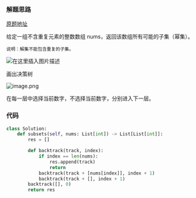 ### 解题思路
[原题地址](https://leetcode-cn.com/problems/subsets/)

给定一组不含重复元素的整数数组 nums，返回该数组所有可能的子集（幂集）。

	说明：解集不能包含重复的子集。
	
![在这里插入图片描述](https://img-blog.csdnimg.cn/20200920141644293.png#pic_center)


画出决策树

![image.png](https://img-blog.csdnimg.cn/img_convert/24757dc44356c3851527a9a1811fa854.png)

在每一层中选择当前数字，不选择当前数字，分别进入下一层。

### 代码

```python
class Solution:
    def subsets(self, nums: List[int]) -> List[List[int]]:
        res = []

        def backtrack(track, index):
            if index == len(nums):
                res.append(track)
                return
            backtrack(track + [nums[index]], index + 1)
            backtrack(track + [], index + 1)
        backtrack([], 0)
        return res
        
```
